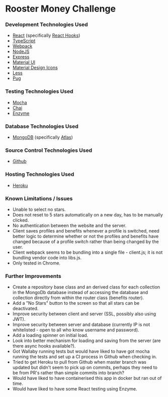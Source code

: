 # Rooster Money Challenge

### Development Technologies Used
* [React](https://reactjs.org/) (specifically [React Hooks](https://reactjs.org/docs/hooks-overview.html))
* [TypeScript](https://www.typescriptlang.org/)
* [Webpack](https://webpack.js.org/)
* [NodeJS](https://nodejs.org/en/)
* [Express](https://expressjs.com/)
* [Material UI](https://material-ui.com/)
* [Material Design Icons](https://materialdesignicons.com/)
* [Less](http://lesscss.org/)
* [Pug](https://pugjs.org/api/getting-started.html)

### Testing Technologies Used
* [Mocha](https://mochajs.org/)
* [Chai](https://www.chaijs.com/)
* [Enzyme](https://airbnb.io/enzyme/)

### Database Technologies Used
* [MongoDB](https://www.mongodb.com/) (specifically [Atlas](https://www.mongodb.com/cloud/atlas))

### Source Control Technologies Used
* [Github](https://github.com/)

### Hosting Technologies Used
* [Heroku](https://www.heroku.com)

### Known Limitations / Issues
* Unable to select no stars.
* Does not reset to 5 stars automatically on a new day, has to be manually clicked.
* No authentication between the website and the server.
* Client saves profiles and benefits whenever a profile is switched, need better logic to determine whether or not the profiles and benefits have changed because of a profile switch rather than being changed by the user.
* Client webpack seems to be bundling into a single file - client.js; it is not bundling vendor code into libs.js.
* Only tested in Chrome.

### Further Improvements
* Create a repository base class and an derived class for each collection in the MongoDb database instead of accessing the database and collection directly from within the router class (benefits router).
* Add a "No Stars" button to the screen so that all stars can be deactivated.
* Improve security between client and server (SSL, possibly also using JWT).
* Improve security between server and database (currently IP is not whitelisted - open to all who know username and password).
* Add a loading spinner on initial load.
* Look into better mechanism for loading and saving from the server (are there async hooks available?).
* Got Wallaby running tests but would have liked to have got mocha running the tests and set up a CI process in Github when checking in.
* Tried to get Heroku to pull from Github when master branch was updated but didn't seem to pick up on commits, perhaps they need to be from PR's rather than simple commits into branch?
* Would have liked to have containerised this app in docker but ran out of time.
* Would have liked to have some React testing using Enzyme.